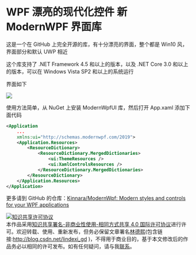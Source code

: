 # WPF 漂亮的现代化控件 新 ModernWPF 界面库

这是一个在 GitHub 上完全开源的库，有十分漂亮的界面，整个都是 Win10 风，界面部分和默认 UWP 相近

<!--more-->
<!-- CreateTime:2020/9/10 20:01:15 -->



这个库支持了 .NET Framework 4.5 和以上的版本，以及 .NET Core 3.0 和以上的版本，可以在 Windows Vista SP2 和以上的系统运行

界面如下

<!-- ![](image/WPF 漂亮的现代化控件 新 ModernWPF 界面库/WPF 漂亮的现代化控件 新 ModernWPF 界面库0.png) -->

![](http://cdn.lindexi.site/lindexi%2F2020910202507110.jpg)

使用方法简单，从 NuGet 上安装 ModernWpfUI 库，然后打开 App.xaml 添加下面代码

```xml
<Application
    ...
    xmlns:ui="http://schemas.modernwpf.com/2019">
    <Application.Resources>
        <ResourceDictionary>
            <ResourceDictionary.MergedDictionaries>
                <ui:ThemeResources />
                <ui:XamlControlsResources />
            </ResourceDictionary.MergedDictionaries>
        </ResourceDictionary>
    </Application.Resources>
</Application>
```

更多请到 GitHub 的仓库：[Kinnara/ModernWpf: Modern styles and controls for your WPF applications](https://github.com/Kinnara/ModernWpf )

<a rel="license" href="http://creativecommons.org/licenses/by-nc-sa/4.0/"><img alt="知识共享许可协议" style="border-width:0" src="https://licensebuttons.net/l/by-nc-sa/4.0/88x31.png" /></a><br />本作品采用<a rel="license" href="http://creativecommons.org/licenses/by-nc-sa/4.0/">知识共享署名-非商业性使用-相同方式共享 4.0 国际许可协议</a>进行许可。欢迎转载、使用、重新发布，但务必保留文章署名[林德熙](http://blog.csdn.net/lindexi_gd)(包含链接:http://blog.csdn.net/lindexi_gd )，不得用于商业目的，基于本文修改后的作品务必以相同的许可发布。如有任何疑问，请与我[联系](mailto:lindexi_gd@163.com)。 
